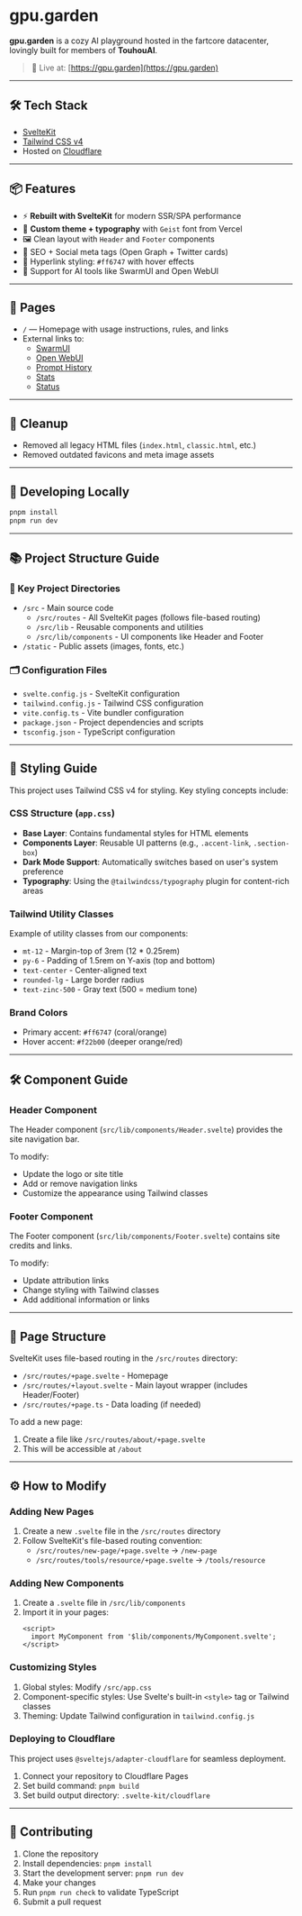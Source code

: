 # gpu.garden

**gpu.garden** is a cozy AI playground hosted in the fartcore datacenter, lovingly built for members of **TouhouAI**.

> 🌱 Live at: [https://gpu.garden](https://gpu.garden)

---

## 🛠 Tech Stack

- [SvelteKit](https://kit.svelte.dev)
- [Tailwind CSS v4](https://tailwindcss.com)
- Hosted on [Cloudflare](https://cloudflare.com)

---

## 📦 Features

- ⚡ **Rebuilt with SvelteKit** for modern SSR/SPA performance
- 🎨 **Custom theme + typography** with `Geist` font from Vercel
- 🖼️ Clean layout with `Header` and `Footer` components
- 🧠 SEO + Social meta tags (Open Graph + Twitter cards)
- 🔗 Hyperlink styling: `#ff6747` with hover effects
- 💬 Support for AI tools like SwarmUI and Open WebUI

---

## 📄 Pages

- `/` — Homepage with usage instructions, rules, and links
- External links to:
  - [SwarmUI](https://swarmui.gpu.garden/)
  - [Open WebUI](https://oui.gpu.garden/)
  - [Prompt History](https://prompts.gpu.garden/)
  - [Stats](https://stats.gpu.garden/)
  - [Status](https://status.gpu.garden/)

---

## 🧹 Cleanup

- Removed all legacy HTML files (`index.html`, `classic.html`, etc.)
- Removed outdated favicons and meta image assets

---

## 🧪 Developing Locally

```bash
pnpm install
pnpm run dev
```

---

## 📚 Project Structure Guide

### 📁 Key Project Directories
- `/src` - Main source code
  - `/src/routes` - All SvelteKit pages (follows file-based routing)
  - `/src/lib` - Reusable components and utilities
  - `/src/lib/components` - UI components like Header and Footer
- `/static` - Public assets (images, fonts, etc.)

### 🗂️ Configuration Files
- `svelte.config.js` - SvelteKit configuration
- `tailwind.config.js` - Tailwind CSS configuration
- `vite.config.ts` - Vite bundler configuration
- `package.json` - Project dependencies and scripts
- `tsconfig.json` - TypeScript configuration

---

## 🎨 Styling Guide

This project uses Tailwind CSS v4 for styling. Key styling concepts include:

### CSS Structure (`app.css`)
- **Base Layer**: Contains fundamental styles for HTML elements
- **Components Layer**: Reusable UI patterns (e.g., `.accent-link`, `.section-box`)
- **Dark Mode Support**: Automatically switches based on user's system preference
- **Typography**: Using the `@tailwindcss/typography` plugin for content-rich areas

### Tailwind Utility Classes
Example of utility classes from our components:
- `mt-12` - Margin-top of 3rem (12 * 0.25rem)
- `py-6` - Padding of 1.5rem on Y-axis (top and bottom)
- `text-center` - Center-aligned text
- `rounded-lg` - Large border radius
- `text-zinc-500` - Gray text (500 = medium tone)

### Brand Colors
- Primary accent: `#ff6747` (coral/orange)
- Hover accent: `#f22b00` (deeper orange/red)

---

## 🛠️ Component Guide

### Header Component
The Header component (`src/lib/components/Header.svelte`) provides the site navigation bar. 

To modify:
- Update the logo or site title
- Add or remove navigation links
- Customize the appearance using Tailwind classes

### Footer Component 
The Footer component (`src/lib/components/Footer.svelte`) contains site credits and links.

To modify:
- Update attribution links
- Change styling with Tailwind classes
- Add additional information or links

---

## 📄 Page Structure

SvelteKit uses file-based routing in the `/src/routes` directory:

- `/src/routes/+page.svelte` - Homepage
- `/src/routes/+layout.svelte` - Main layout wrapper (includes Header/Footer)
- `/src/routes/+page.ts` - Data loading (if needed)

To add a new page:
1. Create a file like `/src/routes/about/+page.svelte`
2. This will be accessible at `/about`

---

## ⚙️ How to Modify

### Adding New Pages
1. Create a new `.svelte` file in the `/src/routes` directory
2. Follow SvelteKit's file-based routing convention:
   - `/src/routes/new-page/+page.svelte` → `/new-page`
   - `/src/routes/tools/resource/+page.svelte` → `/tools/resource`

### Adding New Components
1. Create a `.svelte` file in `/src/lib/components`
2. Import it in your pages:
   ```svelte
   <script>
     import MyComponent from '$lib/components/MyComponent.svelte';
   </script>
   ```

### Customizing Styles
1. Global styles: Modify `/src/app.css`
2. Component-specific styles: Use Svelte's built-in `<style>` tag or Tailwind classes
3. Theming: Update Tailwind configuration in `tailwind.config.js`

### Deploying to Cloudflare
This project uses `@sveltejs/adapter-cloudflare` for seamless deployment.
1. Connect your repository to Cloudflare Pages
2. Set build command: `pnpm build`
3. Set build output directory: `.svelte-kit/cloudflare`

---

## 🤝 Contributing

1. Clone the repository
2. Install dependencies: `pnpm install`
3. Start the development server: `pnpm run dev`
4. Make your changes
5. Run `pnpm run check` to validate TypeScript
6. Submit a pull request